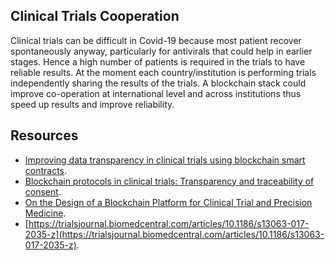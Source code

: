 ## Clinical Trials Cooperation

Clinical trials can be difficult in Covid-19 because most patient recover spontaneously anyway, particularly for antivirals that could help in earlier stages. 
Hence a high number of patients is required in the trials to have reliable results. 
At the moment each country/institution is performing trials independently sharing the results of the trials.
A blockchain stack could improve co-operation at international level and across institutions thus speed up results and improve reliability.

## Resources

* [Improving data transparency in clinical trials using blockchain smart contracts](https://www.ncbi.nlm.nih.gov/pmc/articles/PMC5357027.1/).
* [Blockchain protocols in clinical trials: Transparency and traceability of consent](https://www.ncbi.nlm.nih.gov/pmc/articles/PMC5676196.5/).
* [On the Design of a Blockchain Platform for Clinical Trial and Precision Medicine](https://ieeexplore.ieee.org/abstract/document/7980138).
* [https://trialsjournal.biomedcentral.com/articles/10.1186/s13063-017-2035-z](https://trialsjournal.biomedcentral.com/articles/10.1186/s13063-017-2035-z).
